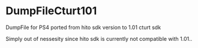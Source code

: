 # DumpFileCturt101

DumpFile for PS4 ported from hito sdk version to 1.01 cturt sdk

Simply out of nessesity since hito sdk is currently not compatible with 1.01..

